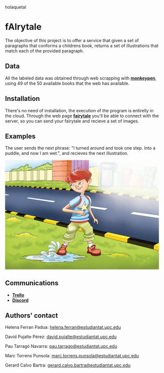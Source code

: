 holaquetal

# fAIrytale

The objective of this project is to offer a service that given a set of paragraphs that conforms a childrens book, returns a set of illustrations that match each of the provided paragraph.

## Data

All the labeled data was obtained through web scrapping with [**monkeypen**](https://monkeypen.com/pages/free-childrens-books/), using 49 of the 50 available books that the web has available.

## Installation

There's no need of installation, the execution of the program is entirelly in the cloud. Through the web page [**fairytale**](https://fairytale.ml) you'll be able to connect with the server, so you can send your fairytale and recieve a set of images.

## Examples

The user sends the next phrase: "I turned around and took one step. Into a puddle, and now I am wet.", and recieves the next illustration.

![plot](11.png)

## Communications
- [**Trello**](https://trello.com/b/2fNYtjXg/fairytale)
- [**Discord**](https://discord.gg/yEgT3Vbq)

## Authors' contact
Helena Ferran Padua: helena.ferran@estudiantat.upc.edu 

David Pujalte Pérez: david.pujalte@estudiantat.upc.edu

Pau Tarragó Navarra: pau.tarrago@estudiantat.upc.edu

Marc Torrens Punsola: marc.torrens.punsola@estudiantat.upc.edu

Gerard Calvo Bartra: gerard.calvo.bartra@estudiantat.upc.edu

